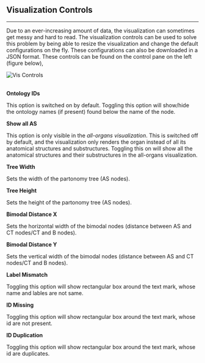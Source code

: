 ## Visualization Controls

---

Due to an ever-increasing amount of data, the visualization can sometimes get messy and hard to read. The visualization controls can be used to solve this problem by being able to resize the visualization and change the default configurations on the fly. These configurations can also be downloaded in a JSON format. These controls can be found on the control pane on the left (figure below),

<img src="assets/docs/vis-controls/controls.png" alt="Vis Controls" class="md-img p-2 w-50" >

<br>
<br>

**Ontology IDs**

This option is switched on by default. Toggling this option will show/hide the ontology names (if present) found below the name of the node.

**Show all AS**

This option is only visible in the _all-organs visualization_. This is switched off by default, and the visualization only renders the organ instead of all its anatomical structures and substructures. Toggling this on will show all the anatomical structures and their substructures in the all-organs visualization.

**Tree Width**

Sets the width of the partonomy tree (AS nodes).

**Tree Height**

Sets the height of the partonomy tree (AS nodes).

**Bimodal Distance X**

Sets the horizontal width of the bimodal nodes (distance between AS and CT nodes/CT and B nodes).

**Bimodal Distance Y**

Sets the vertical width of the bimodal nodes (distance between AS and CT nodes/CT and B nodes).

**Label Mismatch**

Toggling this option will show rectangular box around the text mark, whose name and lables are not same.

**ID Missing**

Toggling this option will show rectangular box around the text mark, whose id are not present.

**ID Duplication**

Toggling this option will show rectangular box around the text mark, whose id are duplicates.
